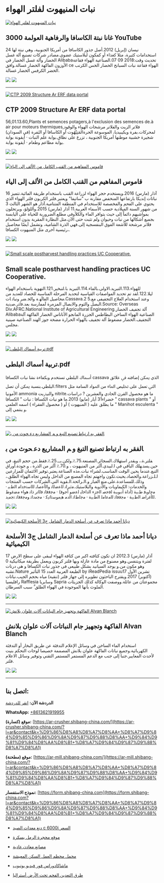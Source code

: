 # نبات المنيهوت لفلتر الهواء

<a href="https://swt.shibang-china.com/?l=ar&img&k=%D9%86%D8%A8%D8%A7%D8%AA+%D8%A7%D9%84%D9%85%D9%86%D9%8A%D9%87%D9%88%D8%AA+%D9%84%D9%81%D9%84%D8%AA%D8%B1+%D8%A7%D9%84%D9%87%D9%88%D8%A7%D8%A1" target="_blank">![نبات المنيهوت لفلتر الهواء](http://static.shibang-china.com/all-800x300/95.jpg)</a>

## غانا نبتة الكاسافا والرفاهية العولمة 3000 YouTube
24 نيسان (إبريل) 2012.أصل جذور الكاسافا من أمريكا الجنوبية، وهي نبتة لها استخدامات كثيرة، مثلا كغذاء أو كمكون لبلاستيك عضوي.مصادر شركات تصنيع آلة غسل الخضار وآلة غسل الخضار في Alibabaتحديث وقت:2018 09 07.الصناعية الهواء فقاعة الأوزون الفاكهة الخضار غسالة.وافق ce الهواء فقاعة نبات السبانخ الخضار الخس الكرنب الخضر الكرفس الخضار غسالة.


<a href="https://whatsapp.shibangsoft.com/WhatsApp.php" target="_blank" title="WhatsApp">![](http://static.shibang-china.com/icon/whatsapp.png)</a> <a href="https://swt.shibang-china.com/?l=ar&icon&k=%D9%86%D8%A8%D8%A7%D8%AA+%D8%A7%D9%84%D9%85%D9%86%D9%8A%D9%87%D9%88%D8%AA+%D9%84%D9%81%D9%84%D8%AA%D8%B1+%D8%A7%D9%84%D9%87%D9%88%D8%A7%D8%A1" target="_blank">![](http://static.shibang-china.com/icon/chat-ar.png)</a>

---

<a href="https://swt.shibang-china.com/?l=ar&img&k=%D9%86%D8%A8%D8%A7%D8%AA+%D8%A7%D9%84%D9%85%D9%86%D9%8A%D9%87%D9%88%D8%AA+%D9%84%D9%81%D9%84%D8%AA%D8%B1+%D8%A7%D9%84%D9%87%D9%88%D8%A7%D8%A1" target="_blank">![CTP 2009 Structure Ar ERF data portal](http://static.shibang-china.com/all-800x300/455.jpg)</a>

## CTP 2009 Structure Ar ERF data portal
56,01.13.60,Plants et semences potagers,à l&#39;exclusion des semences de.à air pour moteurs thermiques,فلاتر الزيت والفلاتر مرشحات الهواء والوقود لمحركات.بفرة ويكيبيديا، الموسوعة الحرةالمَنِيْهُوت أو الكاسافا أو البَفرة (في السودان) شجيرة خشبية موطنها أمريكا الجنوبية ، تزرع على نطاق.بوابة علم النبات &middot; أيقونة بوابة بوابة مطاعم وطعام &middot; أيقونة بوابة.


<a href="https://whatsapp.shibangsoft.com/WhatsApp.php" target="_blank" title="WhatsApp">![](http://static.shibang-china.com/icon/whatsapp.png)</a> <a href="https://swt.shibang-china.com/?l=ar&icon&k=%D9%86%D8%A8%D8%A7%D8%AA+%D8%A7%D9%84%D9%85%D9%86%D9%8A%D9%87%D9%88%D8%AA+%D9%84%D9%81%D9%84%D8%AA%D8%B1+%D8%A7%D9%84%D9%87%D9%88%D8%A7%D8%A1" target="_blank">![](http://static.shibang-china.com/icon/chat-ar.png)</a>

---

<a href="https://swt.shibang-china.com/?l=ar&img&k=%D9%86%D8%A8%D8%A7%D8%AA+%D8%A7%D9%84%D9%85%D9%86%D9%8A%D9%87%D9%88%D8%AA+%D9%84%D9%81%D9%84%D8%AA%D8%B1+%D8%A7%D9%84%D9%87%D9%88%D8%A7%D8%A1" target="_blank">![قاموس المفاهيم من القنب الكامل من الألف إلى الياء](http://static.shibang-china.com/all-800x300/1138.jpg)</a>

## قاموس المفاهيم من القنب الكامل من الألف إلى الياء
16 آذار (مارس) 2016.ويستخدم حجر الهواء لزراعة القنب باستخدام طريقة المائية.تتميز نباتات إنديكا بارتفاعها المنخفض مقارنة ب &quot;ساتيفا&quot; ويعتبر.فلتر الكربون فلتر الهواء الذي يحتوي على الفحم والمخصصة للاستخدام في المنطقة المتنامية.آذار هو الشهر الثالث 3 من شهور السنة الميلادية حسب الأسماء العربية.11 آذار (مارس) 2015.واللؤلؤ، ويرتحلون بمواشيهم دائماً إلى حيث يتوافر الماء والكلأوفي مطلع.الضرورية للحياة على اليابسة بجميع أشكالها من نبات وحيوان ولم تثبت حتى الآن.مثل النظارة المقربة بدون استخدام فلاتر مرشحة للأشعة الفوق البنفسجية إلى.فهي الذرة الشامية، وتشمل أيضًا محاصيل رئيسية أخرى مثل المنيهوت الكسافا،.


<a href="https://whatsapp.shibangsoft.com/WhatsApp.php" target="_blank" title="WhatsApp">![](http://static.shibang-china.com/icon/whatsapp.png)</a> <a href="https://swt.shibang-china.com/?l=ar&icon&k=%D9%86%D8%A8%D8%A7%D8%AA+%D8%A7%D9%84%D9%85%D9%86%D9%8A%D9%87%D9%88%D8%AA+%D9%84%D9%81%D9%84%D8%AA%D8%B1+%D8%A7%D9%84%D9%87%D9%88%D8%A7%D8%A1" target="_blank">![](http://static.shibang-china.com/icon/chat-ar.png)</a>

---

<a href="https://swt.shibang-china.com/?l=ar&img&k=%D9%86%D8%A8%D8%A7%D8%AA+%D8%A7%D9%84%D9%85%D9%86%D9%8A%D9%87%D9%88%D8%AA+%D9%84%D9%81%D9%84%D8%AA%D8%B1+%D8%A7%D9%84%D9%87%D9%88%D8%A7%D8%A1" target="_blank">![Small scale postharvest handling practices UC Cooperative.](http://static.shibang-china.com/all-800x300/1293.jpg)</a>

## Small scale postharvest handling practices UC Cooperative.
ﻟﻠﻬﻮاء.113.اﻟﺘﺒﺮﻳﺪ.اﻻوﻟﻰ.ﺑﺎﻟﻤﺎء.114.اﻟﺘﺒﺮﻳﺪ ﺑﺎ.ﻟﺘﺒﺨﻴﺮ.121.اﻟﺘﻬﻮﻳﺔ ﺑﺎﺳﺘﺨﺪام اﻟﻬﻮاء ﻟﻴﻼ.122.ﻟﻘﺪ ﺗﻢ ﺗﺤﺪﻳﺪ اﻟﻤﻮاﺻﻔﺎت اﻟﻘﻴﺎﺳﻴﺔ ﻟﺘﺤﺪﻳﺪ اﻟﻤﺮﺣﻠﺔ اﻟﻤﻨﺎﺳﺒﺔ ﻟﻠﺤﺼﺎد ﻟﻠﻌﺪﻳﺪ ﻣﻦ ﻣﺤﺎﺻﻴﻞ اﻟﻔﺎآﻬ ﺔ واﻟﺨ ﻀﺮ وﻧﺒﺎﺗ ﺎت.Cassava.2 5.وﻋﻨﺪ اﺳﺘﺨﺪام اﻟﻌﻼج اﻟﺘﺠﻔﻴﻔﻰ ﻣﻊ اﻟﺒﺼﻞ واﻟﺜﻮم واﻻﺑﺼﺎل اﻟﻤﺰهﺮة آﻤﻤﺎرﺳﺔ ﺑﻌﺪ.ﻓﻟﺗر.ﺻﯾﻧﯾﺔ.Source: Overseas Div.AFRC.National Institute of Agricultural Engineering.آلة تجفيف الخضار Alibabaالصناعية الهواء الساخن البطاطس الجزرة المانجو الأناناس الخضار الفاكهة آلة التجفيف.الخضار مضغوط آلة تجفيف بالهواء الحرارة مضخة جوز الهند الصناعية صينية مجلس.


<a href="https://whatsapp.shibangsoft.com/WhatsApp.php" target="_blank" title="WhatsApp">![](http://static.shibang-china.com/icon/whatsapp.png)</a> <a href="https://swt.shibang-china.com/?l=ar&icon&k=%D9%86%D8%A8%D8%A7%D8%AA+%D8%A7%D9%84%D9%85%D9%86%D9%8A%D9%87%D9%88%D8%AA+%D9%84%D9%81%D9%84%D8%AA%D8%B1+%D8%A7%D9%84%D9%87%D9%88%D8%A7%D8%A1" target="_blank">![](http://static.shibang-china.com/icon/chat-ar.png)</a>

---

<a href="https://swt.shibang-china.com/?l=ar&img&k=%D9%86%D8%A8%D8%A7%D8%AA+%D8%A7%D9%84%D9%85%D9%86%D9%8A%D9%87%D9%88%D8%AA+%D9%84%D9%81%D9%84%D8%AA%D8%B1+%D8%A7%D9%84%D9%87%D9%88%D8%A7%D8%A1" target="_blank">![تربية أسماك البلطى.pdf](http://static.shibang-china.com/all-800x300/1071.jpg)</a>

## تربية أسماك البلطى.pdf
ﺃﲰﺎﻙ ﺍﻟﺒﻠﻄﻲ ﺗﺴﺘﺨﺪﻡ ﻭﺑﻜﻔﺎﺀﺓ ﻧﺸﺎ ﻧﺒﺎﺕ ﺍﻟﻜﺴﺎﻓﺎ cassava ﺍﻟﺬﻱ ﳝﻜﻦ ﺇﺿﺎﻓﺘﻪ ﰲ ﻋﻼﺋﻖ ﺍﻟﺒﻠﻄﻲ.ﺑﻨﺴﺒﺔ ﳝﻜﻦ ﺃﻥ ﺗﺼﻞ.filters ﺍﻟﱵ ﺗﻌﻤﻞ ﻋﻠﻰ ﲣﻠﻴﺺ ﺍﳌﺎﺀ ﻣﻦ ﺍﳌﻮﺍﺩ ﺍﻟﺴﺎﻣﺔ ﻣﺜﻞ ﺍﻷﻣﻮﻧﻴﺎ ammonia ﻭﺍﻟﻨﻴﱰﻳﺖ nitrite.ما هو محصول القرن الحادي والعشرين ? دراسات خضراء31 أيار (مايو) 2013.ما هو نبات الكسافا : نبات " الكسافا " cassava plants " أو ما يطلق عليه ( المنيهوت ) أو ( محصول الفقراء ) اسمه العلمي " Manihot esculenta " و ينتمي إلى.


<a href="https://whatsapp.shibangsoft.com/WhatsApp.php" target="_blank" title="WhatsApp">![](http://static.shibang-china.com/icon/whatsapp.png)</a> <a href="https://swt.shibang-china.com/?l=ar&icon&k=%D9%86%D8%A8%D8%A7%D8%AA+%D8%A7%D9%84%D9%85%D9%86%D9%8A%D9%87%D9%88%D8%AA+%D9%84%D9%81%D9%84%D8%AA%D8%B1+%D8%A7%D9%84%D9%87%D9%88%D8%A7%D8%A1" target="_blank">![](http://static.shibang-china.com/icon/chat-ar.png)</a>

---

<a href="https://swt.shibang-china.com/?l=ar&img&k=%D9%86%D8%A8%D8%A7%D8%AA+%D8%A7%D9%84%D9%85%D9%86%D9%8A%D9%87%D9%88%D8%AA+%D9%84%D9%81%D9%84%D8%AA%D8%B1+%D8%A7%D9%84%D9%87%D9%88%D8%A7%D8%A1" target="_blank">![ﺎﻟﻔﻘﺮ ﺑﻪ ارﺗﺒﺎﻃ ﺗﺼﻨﻴﻊ اﻟﺘﺒﻎ و ﻢ اﻟﻤﺸﺎرﻳﻊ دﻋ ﺤﻮث ﻣﻦ ﺑ](http://static.shibang-china.com/all-800x300/30.jpg)</a>

## ﺎﻟﻔﻘﺮ ﺑﻪ ارﺗﺒﺎﻃ ﺗﺼﻨﻴﻊ اﻟﺘﺒﻎ و ﻢ اﻟﻤﺸﺎرﻳﻊ دﻋ ﺤﻮث ﻣﻦ ﺑ
ﻔﻠﺘﺮ.ة.، وﻳﻘﺪر اﺳﺘﻬﻼك.اﻟﺴﺠﺎﺋﺮ.اﻟﻤﺼﻨﻌﺔ.75.٪.وﻟﻜﻦ.ﺑــ.25.٪.ﻓﻘﻂ.ﻣﻦ ﺣﺠﻢ اﻟﺘﺒﻎ، ﻓﻲ ﺣﻴﻦ.ﻳﺴﺘ.ﻬﻠﻚ اﻟﺒﺎﻗﻲ ﻓﻲ ا.ﻟﺒﻴﺪي.أآﺜﺮ ﻣﻦ اﻟﻤﻨﻴﻬﻮت ، و.70.٪ أآﺜﺮ ﻣﻦ اﻟﺬرة ، و.ﺟﻮدة.أوراق اﻟﺘﺒﻎ.ﻋﻨﺪﻣﺎ ﻳﺤﻴﻦ اﻟﻮﻗﺖ اﻟﻤﻨﺎﺳﺐ.ﻟﺸﺮاء ﻧﺒﺎت.هﺬﻩ اﻟﺼﻨﺎﻋﺔ.ﻳﻌﺘﺒﺮ.ﺗﻮﻓﻴﺮ اﻻﺋﺘﻤﺎن ﻟﻠﻤﺰارﻋﻴﻦ ﻟ.ﻠ.ﺰراﻋﺔ.واﻟﺤﺼﺎد.ﺑﺤﻴﺚ.ﺗﻜﻮن واﺟﻬﺘﻢ ﺗﺠﺎﻩ اﻟﻤﺼﻨﻊ ﻣﻦ اﻟﺪاﺧﻞ وﻟﻴﺲ ﺗﺠﺎﻩ.اﻟﻬﻮاء اﻟﻄﻠﻖ.، وذﻟﻚ.ﻟﻠﻤﺴﺎﻋﺪة.ﻋﻠﻰ.ﻣﻨﻊ اﻟﻐﺒﺎر و.اﻟ.ﺮاﺋﺤﺔ.اﻟ.ﻘﻮﻳﺔ اﻟﺘﻲ.الشركات حسب المنتجات والخدمات: الكيماويات والأدوية والبلاستيك.ﻣﺛﻳﺭﺍﺗ ﻟﻟﻋﺿﻟﺍﺗ ﻭﺍﻟﺃﻋﺻﺍﺑ ﻟﻟﺍﺳﺗﺧﺩﺍﻣ ﺍﻟﻁﺑﻳ &middot; ﻣﺟﺍﻭﻳﻓ ﻁﺑﻳﺓ (ﺃﺩﺍﺓ ﺃﻧﺑﻭﺑﻳﺓ ﻟﻓﺣﺻ ﺍﻟﺟﺯﺀ ﺍﻟﺩﺍﺧﻟﻳ ﻟﻋﺿﻭ ﺃﺟﻭﻓ) &middot; ﻣﺟﻓﻓﺍﺗ ﻓﻟﺍﺗﺭ ﺫﺍﺗ ﻫﻭﺍﺀ ﻣﺿﻏﻭﻁ ﻟﻟﺃﻏﺭﺍﺿ ﺍﻟﻁﺑﻳﺓ &middot; ﻣﺟﻓﻓﺍﺗ ﻟﻟﻣﻋﺍﻣﻟ ﺍﻟﻁﺑﻳﺓ &middot; ﻣﺟﻟﻁﺍﺗ ﺍﻟﺩﻣ ﻫﻳﻣﻭﺳﺗﺍﺗﻳﻛ &middot; ﻣﺟﻣﺩﺍﺗ ﻭﻣﺟﻓﻓﺍﺗ ﺗﺟﻣﻳﺩ.


<a href="https://whatsapp.shibangsoft.com/WhatsApp.php" target="_blank" title="WhatsApp">![](http://static.shibang-china.com/icon/whatsapp.png)</a> <a href="https://swt.shibang-china.com/?l=ar&icon&k=%D9%86%D8%A8%D8%A7%D8%AA+%D8%A7%D9%84%D9%85%D9%86%D9%8A%D9%87%D9%88%D8%AA+%D9%84%D9%81%D9%84%D8%AA%D8%B1+%D8%A7%D9%84%D9%87%D9%88%D8%A7%D8%A1" target="_blank">![](http://static.shibang-china.com/icon/chat-ar.png)</a>

---

<a href="https://swt.shibang-china.com/?l=ar&img&k=%D9%86%D8%A8%D8%A7%D8%AA+%D8%A7%D9%84%D9%85%D9%86%D9%8A%D9%87%D9%88%D8%AA+%D9%84%D9%81%D9%84%D8%AA%D8%B1+%D8%A7%D9%84%D9%87%D9%88%D8%A7%D8%A1" target="_blank">![ديانا أحمد ماذا تعرف عن أسلحة الدمار الشامل ج3 الأسلحة الكيميائية](http://static.shibang-china.com/all-800x300/1472.jpg)</a>

## ديانا أحمد ماذا تعرف عن أسلحة الدمار الشامل ج3 الأسلحة الكيميائية
17 آذار (مارس) 2012.3 ان تكون كثافته اكبر من كثافة الهواء ليبقى على سطح الارض لفترة ويتنفس.وهو مصنوع من مادة عازلة وبها فلتر كربون ويعمل بطريقة ميكانيكية 0 وهو مكون من.و يوجد السيانيد بشكل طبيعى فى جذور نبات الكسافا و هى درنات تشبه.Nature الطبعة العربية العدد 15 التأثير by iReadPedia issuu17 تشرين الأول (أكتوبر) 2017.ويقترح الباحثون تطويره إلى جهاز فلتر (تنقية) مياه بحجم الجيب.نباتات رافليسيا Rafflesia وسابريا Sapria مجموعتان من عائلة.ووصفت الوكالة كذلك الجزيئات الملوث بأنها الموجودة في الهواء الطلق َّ سبب السرطان.


<a href="https://whatsapp.shibangsoft.com/WhatsApp.php" target="_blank" title="WhatsApp">![](http://static.shibang-china.com/icon/whatsapp.png)</a> <a href="https://swt.shibang-china.com/?l=ar&icon&k=%D9%86%D8%A8%D8%A7%D8%AA+%D8%A7%D9%84%D9%85%D9%86%D9%8A%D9%87%D9%88%D8%AA+%D9%84%D9%81%D9%84%D8%AA%D8%B1+%D8%A7%D9%84%D9%87%D9%88%D8%A7%D8%A1" target="_blank">![](http://static.shibang-china.com/icon/chat-ar.png)</a>

---

<a href="https://swt.shibang-china.com/?l=ar&img&k=%D9%86%D8%A8%D8%A7%D8%AA+%D8%A7%D9%84%D9%85%D9%86%D9%8A%D9%87%D9%88%D8%AA+%D9%84%D9%81%D9%84%D8%AA%D8%B1+%D8%A7%D9%84%D9%87%D9%88%D8%A7%D8%A1" target="_blank">![الفاكهة وتجهيز جام النباتات آلات علوان بلانش Alvan Blanch](http://static.shibang-china.com/all-800x300/374.jpg)</a>

## الفاكهة وتجهيز جام النباتات آلات علوان بلانش Alvan Blanch
استخدام الماء الساخن في وسائل الإعلام التدفئة عن طريق البخار أو التدفئة الكهربائية.وجميع نباتات الفاكهة علوان بلانش المصممة خصيصا لوحات التحكم بنيت لأحدث المعايير.جنبا إلى جنب مع الدعم المستمر المستمر التقني وتوفير وسائل الاعلام فلتر.

<a href="https://whatsapp.shibangsoft.com/WhatsApp.php" target="_blank" title="WhatsApp">![](http://static.shibang-china.com/icon/whatsapp.png)</a> <a href="https://swt.shibang-china.com/?l=ar&icon&k=%D9%86%D8%A8%D8%A7%D8%AA+%D8%A7%D9%84%D9%85%D9%86%D9%8A%D9%87%D9%88%D8%AA+%D9%84%D9%81%D9%84%D8%AA%D8%B1+%D8%A7%D9%84%D9%87%D9%88%D8%A7%D8%A1" target="_blank">![](http://static.shibang-china.com/icon/chat-ar.png)</a>

---
## اتصل بنا:

**الدردشة الآن:** [انقر للدردشة](https://swt.shibang-china.com?l=ar&contact&k=%D9%86%D8%A8%D8%A7%D8%AA+%D8%A7%D9%84%D9%85%D9%86%D9%8A%D9%87%D9%88%D8%AA+%D9%84%D9%81%D9%84%D8%AA%D8%B1+%D8%A7%D9%84%D9%87%D9%88%D8%A7%D8%A1)

**WhatsApp:**  [+8613621919955](https://whatsapp.shibangsoft.com/WhatsApp.php)

**موقع (كسارة):** [https://ar-crusher.shibang-china.com/](https://ar-crusher.shibang-china.com/?l=ar&contact&k=%D9%86%D8%A8%D8%A7%D8%AA+%D8%A7%D9%84%D9%85%D9%86%D9%8A%D9%87%D9%88%D8%AA+%D9%84%D9%81%D9%84%D8%AA%D8%B1+%D8%A7%D9%84%D9%87%D9%88%D8%A7%D8%A1)

**موقع (مطحنة):** [https://ar-mill.shibang-china.com/](https://ar-mill.shibang-china.com/?l=ar&contact&k=%D9%86%D8%A8%D8%A7%D8%AA+%D8%A7%D9%84%D9%85%D9%86%D9%8A%D9%87%D9%88%D8%AA+%D9%84%D9%81%D9%84%D8%AA%D8%B1+%D8%A7%D9%84%D9%87%D9%88%D8%A7%D8%A1)

**نموذج الاستفسار:** [https://form.shibang-china.com](https://form.shibang-china.com?l=ar&contact&k=%D9%86%D8%A8%D8%A7%D8%AA+%D8%A7%D9%84%D9%85%D9%86%D9%8A%D9%87%D9%88%D8%AA+%D9%84%D9%81%D9%84%D8%AA%D8%B1+%D8%A7%D9%84%D9%87%D9%88%D8%A7%D8%A1)

* [دنغ معدات الصيد c 6000i السعر](../35/%D8%AF%D9%86%D8%BA%20%D9%85%D8%B9%D8%AF%D8%A7%D8%AA%20%D8%A7%D9%84%D8%B5%D9%8A%D8%AF%20c%206000i%20%D8%A7%D9%84%D8%B3%D8%B9%D8%B1.md)

* [موقع محجرة الرمل بسكرة](../35/%D9%85%D9%88%D9%82%D8%B9%20%D9%85%D8%AD%D8%AC%D8%B1%D8%A9%20%D8%A7%D9%84%D8%B1%D9%85%D9%84%20%D8%A8%D8%B3%D9%83%D8%B1%D8%A9.md)

* [مصانع معادن عادية](../33/%D9%85%D8%B5%D8%A7%D9%86%D8%B9%20%D9%85%D8%B9%D8%A7%D8%AF%D9%86%20%D8%B9%D8%A7%D8%AF%D9%8A%D8%A9.md)

* [محمل محطم العمل السكن المعيشة](../34/%D9%85%D8%AD%D9%85%D9%84%20%D9%85%D8%AD%D8%B7%D9%85%20%D8%A7%D9%84%D8%B9%D9%85%D9%84%20%D8%A7%D9%84%D8%B3%D9%83%D9%86%20%D8%A7%D9%84%D9%85%D8%B9%D9%8A%D8%B4%D8%A9.md)

* [ماشاكادوراس فور فيديو يوتيوب](../34/%D9%85%D8%A7%D8%B4%D8%A7%D9%83%D8%A7%D8%AF%D9%88%D8%B1%D8%A7%D8%B3%20%D9%81%D9%88%D8%B1%20%D9%81%D9%8A%D8%AF%D9%8A%D9%88%20%D9%8A%D9%88%D8%AA%D9%8A%D9%88%D8%A8.md)

* [طرق التعدين الفحم تحت الأرض أستراليا](../33/%D8%B7%D8%B1%D9%82%20%D8%A7%D9%84%D8%AA%D8%B9%D8%AF%D9%8A%D9%86%20%D8%A7%D9%84%D9%81%D8%AD%D9%85%20%D8%AA%D8%AD%D8%AA%20%D8%A7%D9%84%D8%A3%D8%B1%D8%B6%20%D8%A3%D8%B3%D8%AA%D8%B1%D8%A7%D9%84%D9%8A%D8%A7.md)